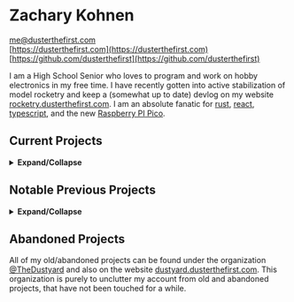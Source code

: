 # Zachary Kohnen

[me@dusterthefirst.com](mailto:me@dusterthefirst.com) \
[https://dusterthefirst.com](https://dusterthefirst.com) \
[https://github.com/dusterthefirst](https://github.com/dusterthefirst)

I am a High School Senior who loves to program and work on hobby electronics in
my free time. I have recently gotten into active stabilization of model rocketry
and keep a (somewhat up to date) devlog on my website [rocketry.dusterthefirst.com][rocketry].
I am an absolute fanatic for [rust], [react], [typescript], and the new
[Raspberry PI Pico][pico].

## Current Projects

<details>
 <summary><b>Expand/Collapse</b></summary>

<sup>Last updated June 30, 2021</sup>

- [annoy] was a small hobby project to create a little annoying toy that my S/O
  could control remotely and get my attention when I get sucked into a project.
  It uses an ESP8266 and a whole load of reverse proxying to be accessible on
  the internet. When put together, it is a little annoying box of fun.

- [sd] is an online D&D like magic card creator, designed for custom campaigns.
  The tool was never really used in a campaign, but has been very useful for
  the DM it was created for. It was a great project for working on a full
  client side app in react, and probably was the reason I chose to use React
  Native for the WHS Helper App.

- [teensyduino-rs] is a somewhat ongoing project to create safe rust bindings to
  the teensyduino library which goes along with [my fork][arduinoteensy-better-ffi]
  of the [platformio teensyduino framework][arduinoteensy] which exposes many more
  of the functions as a C ABI so that it can be lined into rust.

- [rocketry] is an ongoing learning project of creating and flying a thrust vector
  controlled rocket. I try to keep an [ongoing devlog][rocketry-website] but keep
  no promises. This project has been superseded by the pico-pilot project.

- [preflight] is an attempt at end to end testing of flight software with as little
  setup as needed. It aims to be able to run SITL (Software In The Loop) simulations
  interfacing with firmware directly with the ease of running unit tests. In its
  current state, it would not make sense to, but the system may grow to be able
  to run HITL (Hardware In The Loop) simulations. This is built around the Rust
  macro system.

- [pico-pilot] is my most recent rocketry project using the raspberry pi pico as
  the main controller for rocketry avionics. This project consists of several parts.
  pico-pilot housing the firmware and any libraries used.

  - [pico-avionics] houses the kicad and other mechanical designs that describe
    the physical form of the avionics.
  - [pico-mct] Houses the mission control software that interfaces with the pico-pilot
    firmware to relay live telemetry data and to send commands to the flight control
    software.

- [kicad-library] is a conglomeration of all custom kicad footprints, 3d models,
  and libraries that I was unable to find existing versions of. This library is
  layed out in a way that others can use it, but is very specific to my projects
  and use cases.

  - [RP_Silicon_KiCad] Is a fork of someone's copy of the official Raspberry Pi
    Pico and RP2040 kicad libraries that I have expanded on with 3d models and
    other fixes and improvements.

- [vote] is a tool used to authenticate discord users in polls to prevent and
  detect vote manipulation. Yes, this is not super serious or super important
  but it makes polls with middle school children much easier since they
  can not manipulate it for fun.

</details>

## Notable Previous Projects

<details>
 <summary><b>Expand/Collapse</b></summary>

<sup>Last updated June 30, 2021</sup>

- [calc-ab-senior-project] was an animation created for my AP Calculus AB class
  senior year of high school. The animation describes, visually, the connection
  between derivatives and the secant lines of a curve. This animation was created
  with [manim], a tool created by [Grant Sanderson (3Blue1Brown)][3blue1brown]
  like to programmatically generate the animations seen in his videos.

- [WHS Helper App][whsha] was my first big user facing project. An IOS/Android
  app to help students manage their confusing schedule in my school. This app was
  a large success at first, but I have learned a lot about app development through
  the process of making it, and definitely learned that spending almost all of my
  waking hours on this project had been wearing me down. Since no one in the school
  was able to or willing to take up the app, when I graduate, it will more or less
  fade into oblivion.

- [sxfs] was maybe the first project I have made, that had a successful 2nd version.
  This app is a simple file server for screenshot uploads from the ShareX utility.
  I have since switched to daily driving linux, meaning that I can no longer use
  ShareX. I know that this basically could have been implemented in nginx configs,
  but it was a good learning experience for backend rust and typescript projects.

- [stfu] being a personal hobby project, it has an unprofessional name, but
  actually is a little useful project. It is a daemon/client duo that can easily
  mute a whole discord channel with ease and quickly (after the first cold run
  due to the slowness of the daemon starting)

- [BicBacBoe] was my first full stack web application that was a simple 1v1
  tic-tac-toe game. It's server code has long been lost, but it was my first project
  I was able to share with friends. I even tried to make a second (failed) version
  that can be found [here][bicbacboe-2]

- [Beepus], [WHS Help Bot][whshelpbot], and [RobbieBotten] were discord bots that
  I had made for specific discord servers. Beepus was a great moderation bot, but
  was never used enough before the server ended up dying. Robbie Botten on the other
  hand was deployed in a huge community server and got tons of use, but after I had
  left the server, its use became limited and eventually was taken offline. The WHS
  Help Bot never really became much, but its goal was to be a role management bot
  for a school discord server, that like many, died before the bot was done.

- [LoginWithDiscord] was maybe and biggest library that I have made. It was
  designed to be a super simple, one function call, login button for discord.
  It was never reliable enough to truly use but many people picked it up, (many of
  who had no idea what they were doing, they just saw the words login and discord)
  and it became a mess to maintain, eventually being released into the dustyard
  after a failed rewrite of the library.

- [StoragePlus] was a small spigot minecraft plugin that provided backpack/shulker
  box like tools. Minecraft eventually added native tools to achieve this better,
  which lead to me abandoning the project.

- [Mechan.js] was maybe the library that I put the most work into, a command
  handling library for discord, in typescript. It involved a bunch of new challenges,
  such as parsing and creating a good, well thought out user facing API. This library
  was eventually scrapped, as I moved away from typescript for backend services,
  but still holds a place near and dear in my heart. The part I am most proud of
  are the documentation website which has detailed documentation written all out
  by hand ([mechan.js.org])

- [GUIShopMinus] was going to be a FOSS (Free and Open Source Software) alternative
  to the popular GUIShopPlus spigot plugin with a web GUI to configure the shop.
  The MC server that it was commissioned for eventually fell through, but the shop
  plugin still had a lot of work to be done, so it was abandoned.

- [Matts Mashups][lemmiejustyeet] was a commissioned website for a friend who
  wanted a place to store and share their musical mashups of songs. It came fully
  to fruition, but the person who it was created for never ended up using it and
  eventually I took the server offline. It was very useful as practice to learn
  about databases, for it was the first heavily database centered program I made.

- [React TypeDoc][reacttypedoc] was a failed attempt to automate the process of
  making typescript docs and to put them in a cool, sexy, react based SPI. The
  documentation on typedoc at the time was sparse, so making a tool to understand
  the typedoc output was a pain, more than it was worth, eventually leaving me to
  abandon the project.

- [BYOB] or Build Your Own Bot, was an idea to create a modular discord bot which
  could serve almost all purposes. People would be able to develop their modules
  for the bot and users of the bot could enable and disable the modules according
  to their use case. The modules were meant to be super simple, either in LUA or
  some other custom programming language so that anyone could just pick it up and
  make a plugin for their server. This ended up not making sense in the long run,
  due to the complexities.

- [MGMT] was an idea to create a custom server management panel, tightly integrated
  into minecraft so that you could more closely control you minecraft servers, and
  waste less clock cycles on the webpanel, by writing it in rust, over the more
  common Java.

- [MCProxy] was an extension of MGMT that actually came to fruition. It was a
  reverse proxy for minecraft servers, allowing multiple discord servers to run
  over the same port. This, if integrated into MGMT would remove the need to port
  forward every single mc server, and instead just create A/CNAME records to point
  to the same server, which will then get filtered by their connecting record.

</details>

## Abandoned Projects

All of my old/abandoned projects can be found under the organization [@TheDustyard]
and also on the website [dustyard.dusterthefirst.com][dustyard]. This organization
is purely to unclutter my account from old and abandoned projects, that have not
been touched for a while.

[@thedustyard]: https://github.com/TheDustyard
[3blue1brown]: https://www.youtube.com/channel/UCYO_jab_esuFRV4b17AJtAw
[annoy]: https://github.com/DusterTheFirst/annoy
[arduinoteensy-better-ffi]: https://github.com/DusterTheFirst/framework-arduinoteensy-better-ffi
[arduinoteensy]: https://docs.platformio.org/en/latest/frameworks/arduino.html
[beepus]: https://github.com/TheDustyard/beepus
[bicbacboe-2]: https://github.com/TheDustyard/bicbacboe
[bicbacboe]: https://github.com/TheDustyard/bicbacboe-1.0
[byob]: https://github.com/TheDustyard/BYOB
[calc-ab-senior-project]: https://github.com/DusterTheFirst/calc-ab-senior-project
[dustyard]: https://dustyard.dusterthefirst.com/
[guishopminus]: https://github.com/whsmc/GUIShopMinus
[kicad-library]: https://github.com/DusterTheFirst/kicad-library
[lemmiejustyeet]: https://github.com/lemmiejustyeet
[loginwithdiscord]: https://github.com/TheDustyard/Login-With-Discord
[manim]: https://github.com/ManimCommunity/manim
[mcproxy]: https://github.com/DusterTheFirst/mcproxy
[mechan.js.org]: https://mechan.js.org/docs
[mechan.js]: https://github.com/TheDustyard/mechan.js
[mgmt]: https://github.com/DusterTheFirst/MGMT
[pico-avionics]: https://github.com/DusterTheFirst/pico-avionics
[pico-mct]: https://github.com/DusterTheFirst/pico-mct
[pico-pilot]: https://github.com/DusterTheFirst/pico-pilot
[pico]: https://www.raspberrypi.org/products/raspberry-pi-pico/
[preflight]: https://github.com/DusterTheFirst/preflight
[react]: https://reactjs.org/
[reacttypedoc]: https://github.com/reacttypedoc
[robbiebotten]: https://github.com/TheDustyard/RobbieBotten
[rocketry-website]: https://rocketry.dusterthefirst.com
[rocketry]: https://github.com/DusterTheFirst/rocketry
[rp_silicon_kicad]: https://github.com/DusterTheFirst/RP_Silicon_KiCad
[rust]: https://www.rust-lang.org/
[sd]: https://github.com/DusterTheFirst/sd
[stfu]: https://github.com/DusterTheFirst/stfu
[storageplus]: https://github.com/TheDustyard/StoragePlus
[sxfs]: https://github.com/DusterTheFirst/sxfs
[teensyduino-rs]: https://github.com/DusterTheFirst/teensyduino-rs
[typescript]: https://www.typescriptlang.org/
[vote]: https://github.com/DusterTheFirst/vote
[whsha]: https://github.com/whsha
[whshelpbot]: https://github.com/TheDustyard/WHS-Help-Bot
